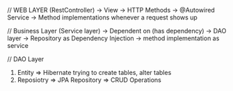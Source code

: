 // WEB LAYER
(RestController) -> View -> HTTP Methods -> @Autowired Service -> Method implementations
                    whenever a request shows up

// Business Layer
(Service layer) -> Dependent on (has dependency) -> DAO layer -> Repository as Dependency Injection 
                -> method implementation as service


// DAO Layer
1. Entity => Hibernate trying to create tables, alter tables
2. Reposiotry => JPA Repository => CRUD Operations